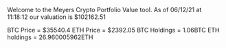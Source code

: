 Welcome to the Meyers Crypto Portfolio Value tool. 
As of 06/12/21 at 11:18:12 our valuation is $102162.51 

BTC Price = $35540.4
 ETH Price = $2392.05
BTC Holdings = 1.06BTC
 ETH holdings = 26.960005962ETH 
